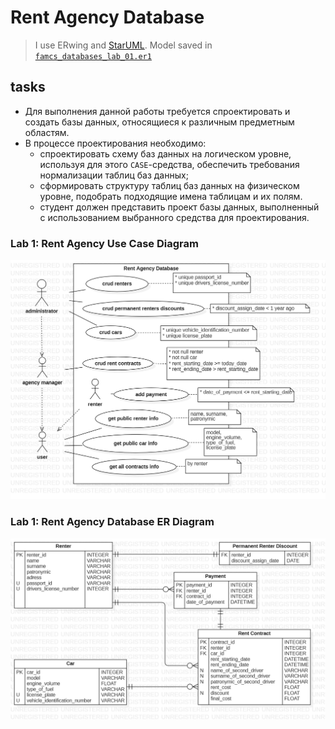# Rent Agency Database
> I use ERwing and [StarUML](http://staruml.io/). Model saved in
> [`famcs_databases_lab_01.er1`](https://github.com/vetasavitskaya/famcs_databases_labs/blob/main/famcs_databases_lab_01/famcs_databases_lab_01.er1)
## tasks
- Для выполнения данной работы требуется спроектировать и создать базы данных, относящиеся к различным предметным областям.
- В процессе проектирования необходимо:
  - спроектировать схему баз данных на логическом уровне, используя для этого `CASE`-средства, обеспечить требования нормализации таблиц баз данных;
  - сформировать структуру таблиц баз данных на физическом уровне, подобрать подходящие имена таблицам и их полям.
  - студент должен представить проект базы данных, выполненный с использованием выбранного средства для проектирования.

### Lab 1: Rent Agency Use Case Diagram
![*Rent Agency Use Case Diagram*](https://github.com/vetasavitskaya/famcs_databases_labs/blob/main/famcs_databases_lab_01/Rent%20Agency%20Use%20Case%20Diagram.png)

### Lab 1: Rent Agency Database ER Diagram
![*Rent Agency Database ER Diagram*](https://github.com/vetasavitskaya/famcs_databases_labs/blob/main/famcs_databases_lab_01/Rent%20Agency%20Database%20ER%20Diagram.png)
